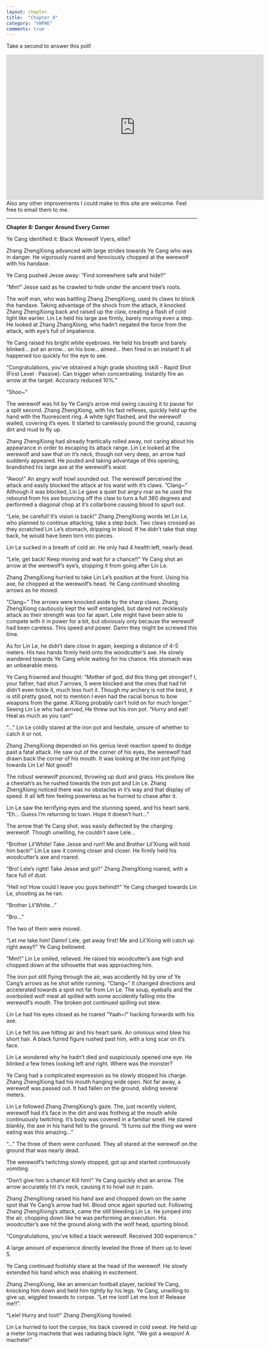```yaml
---
layout: chapter
title:  "Chapter 8"
category: "VWPWE"
comments: true
---
```


Take a second to answer this poll!
<iframe src="https://www.strawpoll.me/embed_1/12968149" style="width:680px;height:384px;border:0;">Loading poll...</iframe>
Also any other improvements I could make to this site are welcome. Feel free to email them to me.

---

**Chapter 8: Danger Around Every Corner**

Ye Cang identified it: Black Werewolf Vyers, elite? 

Zhang ZhengXiong advanced with large strides towards Ye Cang who was in danger. He vigorously roared and ferociously chopped at the werewolf with his handaxe.

Ye Cang pushed Jesse away: “Find somewhere safe and hide!!”

“Mm!” Jesse said as he crawled to hide under the ancient tree’s roots.

The wolf man, who was battling Zhang ZhengXiong, used its claws to block the handaxe. Taking advantage of the shock from the attack, it knocked Zhang ZhengXiong back and raised up the claw, creating a flash of cold light like earlier. Lin Le held his large axe firmly, barely moving even a step. He looked at Zhang ZhangXiong, who hadn’t negated the force from the attack, with eye’s full of impatience.

Ye Cang raised his bright white eyebrows. He held his breath and barely blinked... put an arrow... on his bow... aimed... then fired in an instant! It all happened too quickly for the eye to see.

“Congratulations, you’ve obtained a high grade shooting skill - Rapid Shot (First Level · Passive): Can trigger when concentrating. Instantly fire an arrow at the target. Accuracy reduced 10%.”

“Shoo~”

The werewolf was hit by Ye Cang’s arrow mid swing causing it to pause for a split second. Zhang ZhengXiong, with his fast reflexes, quickly held up the hand with the fluorescent ring. A white light flashed, and the werewolf wailed, covering it’s eyes. It started to carelessly pound the ground, causing dirt and mud to fly up.

Zhang ZhengXiong had already frantically rolled away, not caring about his appearance in order to escaping its attack range. Lin Le looked at the werewolf and saw that on it’s neck, though not very deep, an arrow had suddenly appeared. He pouted and taking advantage of this opening, brandished his large axe at the werewolf’s waist. 

“Awoo!” An angry wolf howl sounded out. The werewolf perceived the attack and easily blocked the attack at his waist with it’s claws. ”Clang~” Although it was blocked, Lin Le gave a quiet but angry roar as he used the rebound from his axe bouncing off the claw to turn a full 360 degrees and performed a diagonal chop at it’s collarbone causing blood to spurt out.

“Lele, be careful! It’s vision is back!” Zhang ZhengXiong words let Lin Le, who planned to continue attacking, take a step back. Two claws crossed as they scratched Lin Le’s stomach, dripping in blood. If he didn’t take that step back, he would have been torn into pieces.

Lin Le sucked in a breath of cold air. He only had 4 health left, nearly dead.

“Lele, get back! Keep moving and wait for a chance!!” Ye Cang shot an arrow at the werewolf’s eye’s, stopping it from going after Lin Le.

Zhang ZhengXiong hurried to take Lin Le’s position at the front. Using his axe, he chopped at the werewolf’s head. Ye Cang continued shooting arrows as he moved.

“Clang~” The arrows were knocked aside by the sharp claws. Zhang ZhengXiong cautiously kept the wolf entangled, but dared not recklessly attack as their strength was too far apart. Lele might have been able to compete with it in power for a bit, but obviously only because the werewolf had been careless. This speed and power. Damn they might be screwed this time.

As for Lin Le, he didn’t dare close in again, keeping a distance of 4-5 meters. His two hands firmly held onto the woodcutter’s axe. He slowly wandered towards Ye Cang while waiting for his chance. His stomach was an unbearable mess.

Ye Cang frowned and thought: “Mother of god, did this thing get stronger? I, your father, had shot 7 arrows, 5 were blocked and the ones that had hit didn’t even tickle it, much less hurt it. Though my archery is not the best, it is still pretty good, not to mention I even had the racial bonus to bow weapons from the game. A’Xiong probably can’t hold on for much longer.” Seeing Lin Le who had arrived, He threw out his iron pot. “Hurry and eat! Heal as much as you can!”

“...” Lin Le coldly stared at the iron pot and hesitate, unsure of whether to catch it or not.

Zhang ZhengXiong depended on his genius level reaction speed to dodge past a fatal attack. He saw out of the corner of his eyes, the werewolf had drawn back the corner of his mouth. It was looking at the iron pot flying towards Lin Le! Not good!!

The robust werewolf pounced, throwing up dust and grass. His posture like a cheetah’s as he rushed towards the iron pot and Lin Le. Zhang ZhengXiong noticed there was no obstacles in it’s way and that display of speed. It all left him feeling powerless as he hurried to chase after it.

Lin Le saw the terrifying eyes and the stunning speed, and his heart sank. “Eh... Guess I’m returning to town. Hope it doesn’t hurt...”

The arrow that Ye Cang shot, was easily deflected by the charging werewolf. Though unwilling, he couldn’t save Lele...

“Brother Lil’White! Take Jesse and run!! Me and Brother Lil’Xiong will hold him back!” Lin Le saw it coming closer and closer. He firmly held his woodcutter’s axe and roared.

“Bro! Lele’s right! Take Jesse and go!!” Zhang ZhengXiong roared, with a face full of dust.

“Hell no! How could I leave you guys behind!!” Ye Cang charged towards Lin Le, shooting as he ran.

“Brother Lil’White...”

“Bro...”

The two of them were moved.

“Let me take him! Damn! Lele, get away first! Me and Lil’Xiong will catch up right away!!” Ye Cang bellowed.

“Mm!!” Lin Le smiled, relieved. He raised his woodcutter’s axe high and chopped down at the silhouette that was approaching him.

The iron pot still flying through the air, was accidently hit by one of Ye Cang’s arrows as he shot while running. “Clang~” It changed directions and accelerated towards a spot not far from Lin Le. The soup, eyeballs and the overboiled wolf meat all spilled with some accidently falling into the werewolf’s mouth. The broken pot continued spilling out stew. 

Lin Le had his eyes closed as he roared “Yaah~!” hacking forwards with his axe.

Lin Le felt his axe hitting air and his heart sank. An ominous wind blew his short hair. A black furred figure rushed past him, with a long scar on it’s face.

Lin Le wondered why he hadn’t died and suspiciously opened one eye. He blinked a few times looking left and right. Where was the monster?

Ye Cang had a complicated expression as he slowly stopped his charge. Zhang ZhengXiong had his mouth hanging wide open. Not far away, a werewolf was passed out. It had fallen on the ground, sliding several meters.

Lin Le followed Zhang ZhengXiong’s gaze. The, just recently violent, werewolf had it’s face in the dirt and was frothing at the mouth while continuously twitching. It’s body was covered in a familiar smell. He stared blankly, the axe in his hand fell to the ground. “It turns out the thing we were eating was this amazing...”

“...” The three of them were confused. They all stared at the werewolf on the ground that was nearly dead.

The werewolf’s twitching slowly stopped, got up and started continuously vomiting.

“Don’t give him a chance! Kill him!” Ye Cang quickly shot an arrow. The arrow accurately hit it’s neck, causing it to howl out in pain. 

Zhang ZhengXiong raised his hand axe and chopped down on the same spot that Ye Cang’s arrow had hit. Blood once again spurted out. Following Zhang ZhengXiong’s attack, came the still bleeding Lin Le. He jumped into the air, chopping down like he was performing an execution. His woodcutter’s axe hit the ground along with the wolf head, spurting blood.

“Congratulations, you’ve killed a black werewolf. Received 300 experience.”

A large amount of experience directly leveled the three of them up to level 5.

Ye Cang continued foolishly stare at the head of the werewolf. He slowly extended his hand which was shaking in excitement.

Zhang ZhengXiong, like an american football player, tackled Ye Cang, knocking him down and held him tightly by his legs. Ye Cang, unwilling to give up, wiggled towards to corpse. “Let me loot! Let me loot it! Release me!!”.

“Lele! Hurry and loot!” Zhang ZhengXiong howled.

Lin Le hurried to loot the corpse, his back covered in cold sweat. He held up a meter long machete that was radiating black light. “We got a weapon! A machete!”
